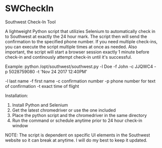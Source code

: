 # SWCheckIn
Southwest Check-In Tool

A lightweight Python script that utilizies Selenium to automatically check in to Southwest at exactly the 24 hour mark. The script then will send the confirmation to the specified phone number. If you need multiple check-ins, you can execute the script multiple times at once as needed. Also important, the script will start a browser session exactly 1 minute before check-in and continously attempt check-in until it's successful. 

Example:
python /opt/southwest/southwest.py -l Doe -f John -c JJQWC4 -p 5028759080 -t 'Nov 24 2017 12:40PM'

-l last name
-f first name
-c confirmation number
-p phone number for text of confirmation
-t exact time of flight

Installation:

1. Install Python and Selenium 
2. Get the latest chromedriver or use the one included
3. Place the python script and the chromedriver in the same directory
4. Run the command or schedule anytime prior to 24 hour check-in window

NOTE: The script is dependent on specific UI elements in the Southwest website so it can break at anytime. I will do my best to keep it updated. 
